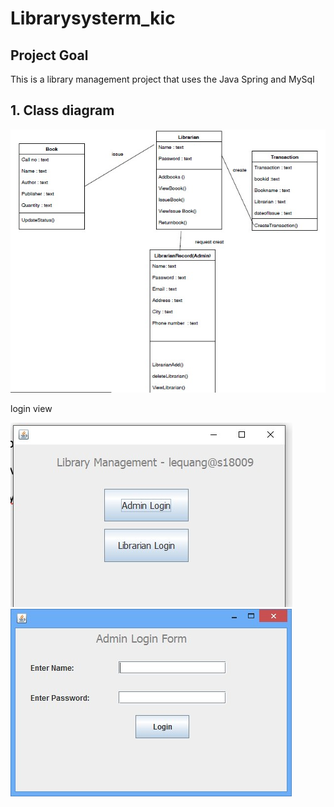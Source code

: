 # Librarysysterm_kic

## Project Goal

This is a library management project that uses the Java Spring and MySql

## 1.	Class diagram
![Donkey car](./docs/diagram.jpg)

login view

![Donkey car](./docs/main.jpg)
![Donkey car](./docs/login.jpg)
